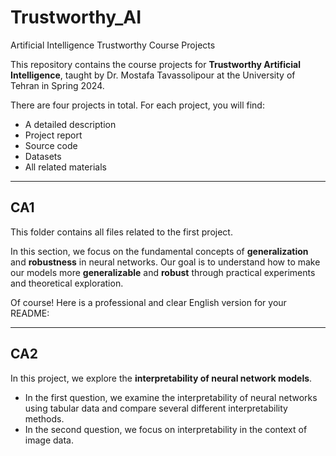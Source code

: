 # Trustworthy_AI
Artificial Intelligence Trustworthy Course Projects

This repository contains the course projects for **Trustworthy Artificial Intelligence**, taught by Dr. Mostafa Tavassolipour at the University of Tehran in Spring 2024.

There are four projects in total. For each project, you will find:

* A detailed description
* Project report
* Source code
* Datasets
* All related materials

---

## CA1

This folder contains all files related to the first project.

In this section, we focus on the fundamental concepts of **generalization** and **robustness** in neural networks.
Our goal is to understand how to make our models more **generalizable** and **robust** through practical experiments and theoretical exploration.

Of course! Here is a professional and clear English version for your README:

---

## CA2

In this project, we explore the **interpretability of neural network models**.

* In the first question, we examine the interpretability of neural networks using tabular data and compare several different interpretability methods.
* In the second question, we focus on interpretability in the context of image data.



